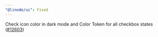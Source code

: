 ```yaml
---
"@linode/ui": Fixed
---
```


Check icon color in dark mode and Color Token for all checkbox states ([#12603](https://github.com/linode/manager/pull/12603))
